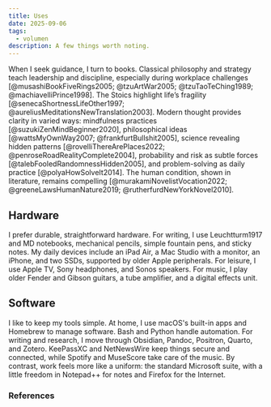 ```yaml
---
title: Uses
date: 2025-09-06
tags:
  - volumen
description: A few things worth noting.
---
```


When I seek guidance, I turn to books. Classical philosophy and strategy teach leadership and discipline, especially during workplace challenges [@musashiBookFiveRings2005; @tzuArtWar2005; @tzuTaoTeChing1989; @machiavelliPrince1998]. The Stoics highlight life’s fragility [@senecaShortnessLifeOther1997; @aureliusMeditationsNewTranslation2003]. Modern thought provides clarity in varied ways: mindfulness practices [@suzukiZenMindBeginner2020], philosophical ideas [@wattsMyOwnWay2007; @frankfurtBullshit2005], science revealing hidden patterns [@rovelliThereArePlaces2022; @penroseRoadRealityComplete2004], probability and risk as subtle forces [@talebFooledRandomnessHidden2005], and problem-solving as daily practice [@polyaHowSolveIt2014]. The human condition, shown in literature, remains compelling [@murakamiNovelistVocation2022; @greeneLawsHumanNature2019; @rutherfurdNewYorkNovel2010].

## Hardware

I prefer durable, straightforward hardware. For writing, I use Leuchtturm1917 and MD notebooks, mechanical pencils, simple fountain pens, and sticky notes. My daily devices include an iPad Air, a Mac Studio with a monitor, an iPhone, and two SSDs, supported by older Apple peripherals. For leisure, I use Apple TV, Sony headphones, and Sonos speakers. For music, I play older Fender and Gibson guitars, a tube amplifier, and a digital effects unit.

## Software

I like to keep my tools simple. At home, I use macOS's built-in apps and Homebrew to manage software. Bash and Python handle automation. For writing and research, I move through Obsidian, Pandoc, Positron, Quarto, and Zotero. KeePassXC and NetNewsWire keep things secure and connected, while Spotify and MuseScore take care of the music. By contrast, work feels more like a uniform: the standard Microsoft suite, with a little freedom in Notepad++ for notes and Firefox for the Internet.

### References